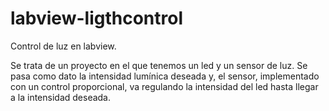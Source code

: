 # labview-ligthcontrol
Control de luz en labview.

Se trata de un proyecto en el que tenemos un led y un sensor de luz. Se pasa como dato la intensidad lumínica deseada y, el sensor, implementado con un control proporcional, va regulando la intensidad del led hasta llegar a la intensidad deseada.
